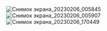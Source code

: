 ![Снимок экрана_20230206_005845](https://user-images.githubusercontent.com/122611764/216842005-0d3ee58d-07b5-4569-930a-5360b1b08184.png)
![Снимок экрана_20230206_005907](https://user-images.githubusercontent.com/122611764/216842008-cdd58e27-019c-4946-b650-b9c71f0a0736.png)
![Снимок экрана_20230206_170449](https://user-images.githubusercontent.com/122611764/216967005-bdfe2723-1276-4aa6-ab36-64494336d93f.png)
